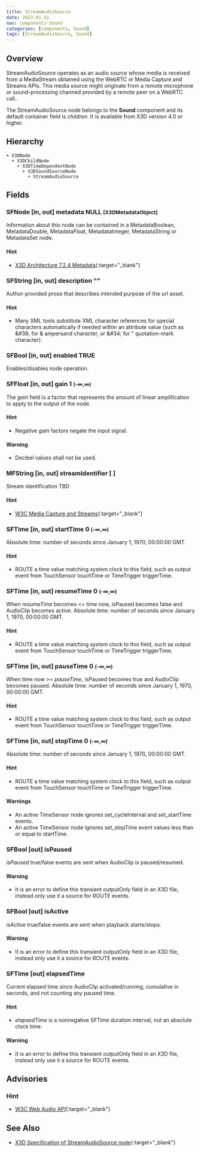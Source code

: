 ```yaml
---
title: StreamAudioSource
date: 2023-01-31
nav: components-Sound
categories: [components, Sound]
tags: [StreamAudioSource, Sound]
---
```

<style>
.post h3 {
   word-spacing: 0.2em;
}
</style>

## Overview

StreamAudioSource operates as an audio source whose media is received from a MediaStream obtained using the WebRTC or Media Capture and Streams APIs. This media source might originate from a remote microphone or sound-processing channed provided by a remote peer on a WebRTC call.\.

The StreamAudioSource node belongs to the **Sound** component and its default container field is *children.* It is available from X3D version 4.0 or higher.

## Hierarchy

```
+ X3DNode
  + X3DChildNode
    + X3DTimeDependentNode
      + X3DSoundSourceNode
        + StreamAudioSource
```

## Fields

### SFNode [in, out] **metadata** NULL <small>[X3DMetadataObject]</small>

Information about this node can be contained in a MetadataBoolean, MetadataDouble, MetadataFloat, MetadataInteger, MetadataString or MetadataSet node.

#### Hint

- [X3D Architecture 7.2.4 Metadata](https://www.web3d.org/specifications/X3Dv4Draft/ISO-IEC19775-1v4-IS.proof//Part01/components/core.html#Metadata){:target="_blank"}

### SFString [in, out] **description** ""

Author-provided prose that describes intended purpose of the url asset.

#### Hint

- Many XML tools substitute XML character references for special characters automatically if needed within an attribute value (such as &amp;#38; for &amp; ampersand character, or &amp;#34; for " quotation-mark character).

### SFBool [in, out] **enabled** TRUE

Enables/disables node operation.

### SFFloat [in, out] **gain** 1 <small>(-∞,∞)</small>

The *gain* field is a factor that represents the amount of linear amplification to apply to the output of the node.

#### Hint

- Negative *gain* factors negate the input signal.

#### Warning

- Decibel values shall not be used.

### MFString [in, out] **streamIdentifier** [ ]

Stream identification TBD

#### Hint

- [W3C Media Capture and Streams](https://www.w3.org/TR/mediacapture-streams){:target="_blank"}

### SFTime [in, out] **startTime** 0 <small>(-∞,∞)</small>

Absolute time: number of seconds since January 1, 1970, 00:00:00 GMT.

#### Hint

- ROUTE a time value matching system clock to this field, such as output event from TouchSensor touchTime or TimeTrigger triggerTime.

### SFTime [in, out] **resumeTime** 0 <small>(-∞,∞)</small>

When *resumeTime* becomes \<= time now, isPaused becomes false and AudioClip becomes active. Absolute time: number of seconds since January 1, 1970, 00:00:00 GMT.

#### Hint

- ROUTE a time value matching system clock to this field, such as output event from TouchSensor touchTime or TimeTrigger triggerTime.

### SFTime [in, out] **pauseTime** 0 <small>(-∞,∞)</small>

When time now \>= *pauseTime*, isPaused becomes true and AudioClip becomes paused. Absolute time: number of seconds since January 1, 1970, 00:00:00 GMT.

#### Hint

- ROUTE a time value matching system clock to this field, such as output event from TouchSensor touchTime or TimeTrigger triggerTime.

### SFTime [in, out] **stopTime** 0 <small>(-∞,∞)</small>

Absolute time: number of seconds since January 1, 1970, 00:00:00 GMT.

#### Hint

- ROUTE a time value matching system clock to this field, such as output event from TouchSensor touchTime or TimeTrigger triggerTime.

#### Warnings

- An active TimeSensor node ignores set_cycleInterval and set_startTime events.
- An active TimeSensor node ignores set_stopTime event values less than or equal to startTime.

### SFBool [out] **isPaused**

*isPaused* true/false events are sent when AudioClip is paused/resumed.

#### Warning

- It is an error to define this transient outputOnly field in an X3D file, instead only use it a source for ROUTE events.

### SFBool [out] **isActive**

*isActive* true/false events are sent when playback starts/stops.

#### Warning

- It is an error to define this transient outputOnly field in an X3D file, instead only use it a source for ROUTE events.

### SFTime [out] **elapsedTime**

Current elapsed time since AudioClip activated/running, cumulative in seconds, and not counting any paused time.

#### Hint

- *elapsedTime* is a nonnegative SFTime duration interval, not an absolute clock time.

#### Warning

- It is an error to define this transient outputOnly field in an X3D file, instead only use it a source for ROUTE events.

## Advisories

### Hint

- [W3C Web Audio API](https://www.w3.org/TR/webaudio/#mediastreamaudiosourcenode){:target="_blank"}

## See Also

- [X3D Specification of StreamAudioSource node](https://www.web3d.org/documents/specifications/19775-1/V4.0/Part01/components/sound.html#StreamAudioSource){:target="_blank"}
